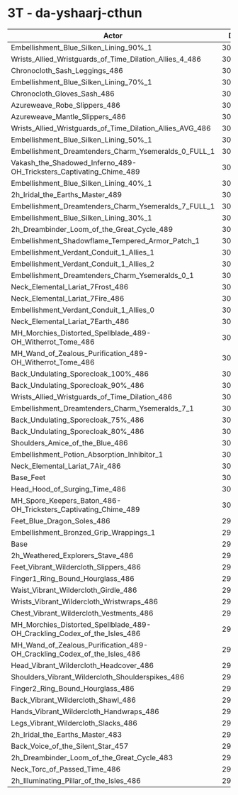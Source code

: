# 3T - da-yshaarj-cthun
| Actor | DPS | Increase |
|---|:---:|:---:|
|Embellishment_Blue_Silken_Lining_90%_1|307023|2.44%|
|Wrists_Allied_Wristguards_of_Time_Dilation_Allies_4_486|305838|2.04%|
|Chronocloth_Sash_Leggings_486|305589|1.96%|
|Embellishment_Blue_Silken_Lining_70%_1|305534|1.94%|
|Chronocloth_Gloves_Sash_486|305455|1.92%|
|Azureweave_Robe_Slippers_486|305302|1.87%|
|Azureweave_Mantle_Slippers_486|304823|1.71%|
|Wrists_Allied_Wristguards_of_Time_Dilation_Allies_AVG_486|304696|1.66%|
|Embellishment_Blue_Silken_Lining_50%_1|303709|1.33%|
|Embellishment_Dreamtenders_Charm_Ysemeralds_0_FULL_1|303592|1.29%|
|Vakash_the_Shadowed_Inferno_489-OH_Tricksters_Captivating_Chime_489|303247|1.18%|
|Embellishment_Blue_Silken_Lining_40%_1|303050|1.11%|
|2h_Iridal_the_Earths_Master_489|302993|1.09%|
|Embellishment_Dreamtenders_Charm_Ysemeralds_7_FULL_1|302605|0.97%|
|Embellishment_Blue_Silken_Lining_30%_1|302359|0.88%|
|2h_Dreambinder_Loom_of_the_Great_Cycle_489|302206|0.83%|
|Embellishment_Shadowflame_Tempered_Armor_Patch_1|302038|0.78%|
|Embellishment_Verdant_Conduit_1_Allies_1|301920|0.74%|
|Embellishment_Verdant_Conduit_1_Allies_2|301893|0.73%|
|Embellishment_Dreamtenders_Charm_Ysemeralds_0_1|301862|0.72%|
|Neck_Elemental_Lariat_7Frost_486|301834|0.71%|
|Neck_Elemental_Lariat_7Fire_486|301827|0.71%|
|Embellishment_Verdant_Conduit_1_Allies_0|301816|0.70%|
|Neck_Elemental_Lariat_7Earth_486|301743|0.68%|
|MH_Morchies_Distorted_Spellblade_489-OH_Witherrot_Tome_486|301725|0.67%|
|MH_Wand_of_Zealous_Purification_489-OH_Witherrot_Tome_486|301645|0.64%|
|Back_Undulating_Sporecloak_100%_486|301155|0.48%|
|Back_Undulating_Sporecloak_90%_486|301133|0.47%|
|Wrists_Allied_Wristguards_of_Time_Dilation_486|301078|0.46%|
|Embellishment_Dreamtenders_Charm_Ysemeralds_7_1|301004|0.43%|
|Back_Undulating_Sporecloak_75%_486|300941|0.41%|
|Back_Undulating_Sporecloak_80%_486|300919|0.40%|
|Shoulders_Amice_of_the_Blue_486|300652|0.31%|
|Embellishment_Potion_Absorption_Inhibitor_1|300596|0.29%|
|Neck_Elemental_Lariat_7Air_486|300305|0.20%|
|Base_Feet|300177|0.16%|
|Head_Hood_of_Surging_Time_486|300175|0.15%|
|MH_Spore_Keepers_Baton_486-OH_Tricksters_Captivating_Chime_489|300052|0.11%|
|Feet_Blue_Dragon_Soles_486|299831|0.04%|
|Embellishment_Bronzed_Grip_Wrappings_1|299812|0.03%|
|Base|299712|0.00%|
|2h_Weathered_Explorers_Stave_486|299418|-0.10%|
|Feet_Vibrant_Wildercloth_Slippers_486|299370|-0.11%|
|Finger1_Ring_Bound_Hourglass_486|299323|-0.13%|
|Waist_Vibrant_Wildercloth_Girdle_486|299313|-0.13%|
|Wrists_Vibrant_Wildercloth_Wristwraps_486|299290|-0.14%|
|Chest_Vibrant_Wildercloth_Vestments_486|299050|-0.22%|
|MH_Morchies_Distorted_Spellblade_489-OH_Crackling_Codex_of_the_Isles_486|298990|-0.24%|
|MH_Wand_of_Zealous_Purification_489-OH_Crackling_Codex_of_the_Isles_486|298989|-0.24%|
|Head_Vibrant_Wildercloth_Headcover_486|298987|-0.24%|
|Shoulders_Vibrant_Wildercloth_Shoulderspikes_486|298985|-0.24%|
|Finger2_Ring_Bound_Hourglass_486|298955|-0.25%|
|Back_Vibrant_Wildercloth_Shawl_486|298933|-0.26%|
|Hands_Vibrant_Wildercloth_Handwraps_486|298894|-0.27%|
|Legs_Vibrant_Wildercloth_Slacks_486|298825|-0.30%|
|2h_Iridal_the_Earths_Master_483|298031|-0.56%|
|Back_Voice_of_the_Silent_Star_457|297554|-0.72%|
|2h_Dreambinder_Loom_of_the_Great_Cycle_483|297485|-0.74%|
|Neck_Torc_of_Passed_Time_486|297441|-0.76%|
|2h_Illuminating_Pillar_of_the_Isles_486|297439|-0.76%|
